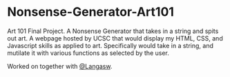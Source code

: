 # Nonsense-Generator-Art101
Art 101 Final Project. A Nonsense Generator that takes in a string and spits out art.
A webpage hosted by UCSC that would display my HTML, CSS, and Javascript skills as applied to art.
Specifically would take in a string, and mutilate it with various functions as selected by the user.

Worked on together with [@Langasw](https://github.com/Langasw/).
